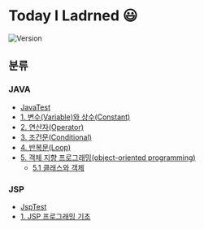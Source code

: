 # Today I Ladrned :smiley:
![Version](https://img.shields.io/badge/version-2021.01.13-blue.svg)
## 분류
### JAVA
* [JavaTest](https://github.com/wnsgudchl0302/TIL/blob/master/Java/JavaTest.md)
* [1. 변수(Variable)와 상수(Constant)](https://github.com/wnsgudchl0302/TIL/blob/master/Java/Variable_and_Constant.md)
* [2. 연산자(Operator)](https://github.com/wnsgudchl0302/TIL/blob/master/Java/Operator.md)
* [3. 조건문(Conditional)](https://github.com/wnsgudchl0302/TIL/blob/master/Java/Conditional.md)
* [4. 반복문(Loop)](https://github.com/wnsgudchl0302/TIL/blob/master/Java/Loop.md)
* [5. 객체 지향 프로그래밍(object-oriented programming)](https://github.com/wnsgudchl0302/TIL)
    * [5.1 클래스와 객체](https://github.com/wnsgudchl0302/TIL/blob/master/Java/Class_and_Object.md)
    <!--* [5.2 배열](https://github.com/wnsgudchl0302/TIL/blob/master/Java/Array.md)
    * [5.3 상속](https://github.com/wnsgudchl0302/TIL/blob/master/Java/Inheritance.md)-->
### JSP

* [JspTest](https://github.com/wnsgudchl0302/TIL/blob/master/Jsp/JspTest.md)
* [1. JSP 프로그래밍 기초](https://github.com/wnsgudchl0302/TIL/blob/master/Jsp/Basics_Jsp_Programming.md)
<!--* [2. 폼 태그](https://github.com/wnsgudchl0302/TIL/blob/master/Java/Form.md)-->
 